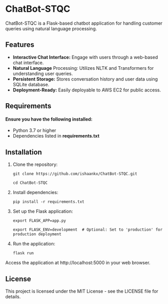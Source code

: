 # ChatBot-STQC

ChatBot-STQC is a Flask-based chatbot application for handling customer queries using natural language processing.

## Features
* **Interactive Chat Interface:** Engage with users through a web-based chat interface.
* **Natural Language** Processing: Utilizes NLTK and Transformers for understanding user queries.
* **Persistent Storage:** Stores conversation history and user data using SQLite database.
* **Deployment-Ready:** Easily deployable to AWS EC2 for public access.

## Requirements

#### Ensure you have the following installed:

* Python 3.7 or higher
* Dependencies listed in **requirements.txt**

## Installation

1. Clone the repository:

   `git clone https://github.com/ishaankx/ChatBot-STQC.git`

   `cd ChatBot-STQC`


2. Install dependencies:

   `pip install -r requirements.txt`


3. Set up the Flask application:

    `export FLASK_APP=app.py`

    `export FLASK_ENV=development  # Optional: Set to 'production' for production deployment`


4. Run the application:

   `flask run`

Access the application at http://localhost:5000 in your web browser.

## License

This project is licensed under the MIT License - see the LICENSE file for details.

